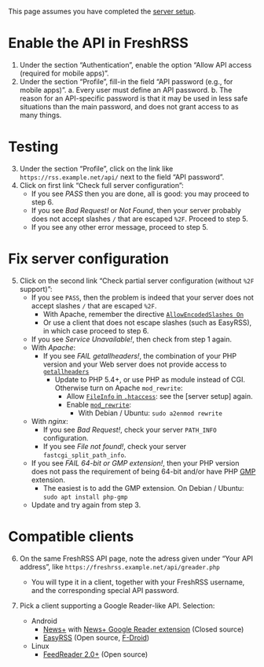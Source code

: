 This page assumes you have completed the [server setup](01_Installation.md).

# Enable the API in FreshRSS

1. Under the section “Authentication”, enable the option “Allow API access (required for mobile apps)”.
2. Under the section “Profile”, fill-in the field “API password (e.g., for mobile apps)”.
	a. Every user must define an API password.
	b. The reason for an API-specific password is that it may be used in less safe situations than the main password, and does not grant access to as many things.


# Testing

3. Under the section “Profile”, click on the link like `https://rss.example.net/api/` next to the field “API password”.
4. Click on first link “Check full server configuration”:
	* If you see *PASS* then you are done, all is good: you may proceed to step 6.
	* If you see *Bad Request!* or *Not Found*, then your server probably does not accept slashes `/` that are escaped `%2F`. Proceed to step 5.
	* If you see any other error message, proceed to step 5.


# Fix server configuration

5. Click on the second link “Check partial server configuration (without `%2F` support)”:
	* If you see `PASS`, then the problem is indeed that your server does not accept slashes `/` that are escaped `%2F`.
		* With Apache, remember the directive [`AllowEncodedSlashes On`](http://httpd.apache.org/docs/trunk/mod/core.html#allowencodedslashes)
		* Or use a client that does not escape slashes (such as EasyRSS), in which case proceed to step 6.
	* If you see *Service Unavailable!*, then check from step 1 again.
	* With _Apache_:
		* If you see *FAIL getallheaders!*, the combination of your PHP version and your Web server does not provide access to [`getallheaders`](http://php.net/getallheaders)
			* Update to PHP 5.4+, or use PHP as module instead of CGI. Otherwise turn on Apache `mod_rewrite`:
				* Allow [`FileInfo` in `.htaccess`](http://httpd.apache.org/docs/trunk/mod/core.html#allowoverride): see the [server setup] again.
				* Enable [`mod_rewrite`](http://httpd.apache.org/docs/trunk/mod/mod_rewrite.html):
					* With Debian / Ubuntu: `sudo a2enmod rewrite`
	* With _nginx_:
		* If you see *Bad Request!*, check your server `PATH_INFO` configuration.
		* If you see *File not found!*, check your server `fastcgi_split_path_info`.
	* If you see *FAIL 64-bit or GMP extension!*, then your PHP version does not pass the requirement of being 64-bit and/or have PHP [GMP](http://php.net/gmp) extension.
		* The easiest is to add the GMP extension. On Debian / Ubuntu: `sudo apt install php-gmp`
	* Update and try again from step 3.


# Compatible clients

6. On the same FreshRSS API page, note the adress given under “Your API address”, like `https://freshrss.example.net/api/greader.php`
	* You will type it in a client, together with your FreshRSS username, and the corresponding special API password.

7. Pick a client supporting a Google Reader-like API. Selection:
	* Android
		* [News+](https://play.google.com/store/apps/details?id=com.noinnion.android.newsplus) with [News+ Google Reader extension](https://play.google.com/store/apps/details?id=com.noinnion.android.newsplus.extension.google_reader) (Closed source)
		* [EasyRSS](https://github.com/Alkarex/EasyRSS) (Open source, [F-Droid](https://f-droid.org/packages/org.freshrss.easyrss/))
	* Linux
		* [FeedReader 2.0+](https://jangernert.github.io/FeedReader/) (Open source)
